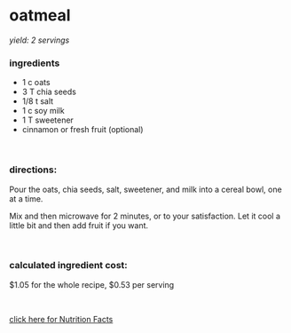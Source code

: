 # oatmeal
*yield: 2 servings*

### ingredients
- 1 c oats
- 3 T chia seeds
- 1/8 t salt
- 1 c soy milk
- 1 T sweetener
- cinnamon or fresh fruit (optional)

<br>

### directions:

Pour the oats, chia seeds, salt, sweetener, and milk into a cereal bowl, one at a time.

Mix and then microwave for 2 minutes, or to your satisfaction. Let it cool a little bit and then add fruit if you want.


<br>

### calculated ingredient cost:

$1.05 for the whole recipe, $0.53 per serving

<br>

[click here for Nutrition Facts](https://htmlpreview.github.io/?https://github.com/nate-thegrate/vegan-chef/blob/main/compile_recipes/nutrition/nutrition_labels/oatmeal/nutrition_facts.html)